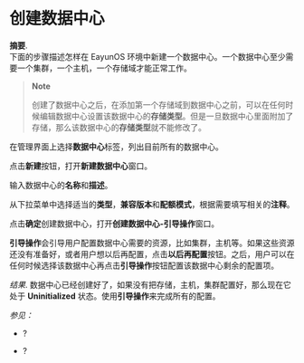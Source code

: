 # 创建数据中心

**摘要**.</br>
下面的步骤描述怎样在 EayunOS
环境中新建一个数据中心。一个数据中心至少需要一个集群，一个主机，一个存储域才能正常工作。

> **Note**
>
> 创建了数据中心之后，在添加第一个存储域到数据中心之前，可以在任何时候编辑数据中心设置该数据中心的**存储类型**。但是一旦数据中心里面附加了存储，那么该数据中心的**存储类型**就不能修改了。

在管理界面上选择**数据中心**标签，列出目前所有的数据中心。

点击**新建**按钮，打开**新建数据中心**窗口。

输入数据中心的**名称**和**描述**。

从下拉菜单中选择适当的**类型**，**兼容版本**和**配额模式**，根据需要填写相关的**注释**。

点击**确定**创建数据中心，打开**创建数据中心-引导操作**窗口。

**引导操作**会引导用户配置数据中心需要的资源，比如集群，主机等。如果这些资源还没有准备好，或者用户想以后再配置，点击**以后再配置**按钮。之后，用户可以在任何时候选择该数据中心再点击**引导操作**按钮配置该数据中心剩余的配置项。

*结果*.
数据中心已经创建好了，如果没有把存储，主机，集群配置好，那么现在它处于
**Uninitialized** 状态。使用**引导操作**来完成所有的配置。

*参见：*

-   ?

-   ?
